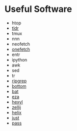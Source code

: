 # Useful Software

- htop
- [tldr](https://github.com/dbrgn/tealdeer)
- tmux
- nnn
- neofetch
- [onefetch](https://github.com/o2sh/onefetch)
- entr
- ipython
- awk
- sed
- tr
- [ripgrep](https://github.com/BurntSushi/ripgrep)
- [bottom](https://github.com/ClementTsang/bottom)
- [bat](https://github.com/sharkdp/bat)
- [eza](https://github.com/eza-community/eza)
- [hexyl](https://github.com/sharkdp/hexyl)
- [zellij](https://github.com/zellij-org/zellij)
- [helix](https://github.com/helix-editor/helix)
- [just](https://github.com/casey/just)
- [pass](https://www.passwordstore.org/)
